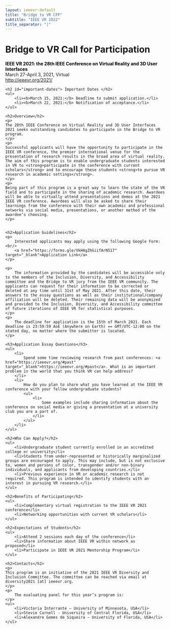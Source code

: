 ```yaml
---
layout: ieeevr-default
title: "Bridge to VR CFP"
subtitle: "IEEE VR 2022"
title_separator: "|"
---
```


<div>
    <h1 id="bridge-to-vr">Bridge to VR Call for Participation</h1>
    <p>
        <strong style="color: black">IEEE VR 2021: the 28th IEEE Conference on Virtual Reality and 3D User Interfaces</strong><br /> March 27-April 3, 2021, Virtual
        <br />
        <a href="http://ieeevr.org/2021/">http://ieeevr.org/2021/</a>
    </p>

    <h2 id="important-dates"> Important Dates </h2>
    <ul>
        <li><b>March 15, 2021:</b> Deadline to submit application.</li>
        <li><b>March 22, 2021:</b> Notification of acceptance.</li>
    </ul>
    
    <h2>Overview</h2>
    <p>
    The 28th IEEE Conference on Virtual Reality and 3D User Interfaces 2021 seeks outstanding candidates to participate in the Bridge to VR program. 
    </p>
    <p>
    Successful applicants will have the opportunity to participate in the IEEE VR conference, the premier international venue for the presentation of research results in the broad area of virtual reality. The aim of this program is to enable undergraduate students interested in VR to <strong>participate in the conference with current scholars</strong> and to encourage these students <strong>to pursue VR research in academic settings</strong>. 
    </p>
    <p>
    Being part of this program is a great way to learn the state of the VR field and to participate in the sharing of academic research. Awardees will be able to virtually attend presentations and demos at the 2021 IEEE VR conference. Awardees will also be asked to share their learnings from the conference with their own academic and professional networks via social media, presentations, or another method of the awardee’s choosing. 
    </p>
    
    
    <h2>Application Guidelines</h2>
    <p>
        Interested applicants may apply using the following Google Form:<br/>
        <a href="https://forms.gle/VkHAgZhGiifArN517" target="_blank">Application Link</a>
    </p>

    <p>
        The information provided by the candidates will be accessible only to the members of the Inclusion, Diversity, and Accessibility committee and the Bridge to VR jury from the IEEE VR community. The applicants can request for their information to be corrected or deleted at any time until 31st of May 2021. After this date, their answers to the essay questions as well as their institutional/company affiliation will be deleted. Their remaining data will be anonymized and provided to the Inclusion, Diversity, and Accessibility committee of future iterations of IEEE VR for statistical purposes.
    </p>
    <p>
        The deadline for application is the 15th of March 2021. Each deadline is 23:59:59 AoE (Anywhere on Earth) == GMT/UTC-12:00 on the stated day, no matter where the submitter is located.
    </p>
    
    <h3>Application Essay Questions</h3>
    <ul>
        <li>
            Spend some time reviewing research from past conferences: <a href="https://ieeevr.org/#past" target="_blank">https://ieeevr.org/#past</a>. What is an important problem in the world that you think VR can help address?
        </li>
        <li>
            How do you plan to share what you have learned at the IEEE VR conference with your fellow undergraduate students? 
            <ul>
                <li>
                    Some examples include sharing information about the conference on social media or giving a presentation at a university club you are a part of.
                </li>
            </ul>
        </li>
    </ul>
    
    <h2>Who Can Apply?</h2>
    <ul>
        <li>Undergraduate student currently enrolled in an accredited college or university</li>
        <li>Students from under-represented or historically marginalized groups are encouraged to apply. This may include, but is not exclusive to, women and persons of color, transgender and/or non-binary individuals, and applicants from developing countries.</li>
        <li>Previous experience in VR or academic research is not required. This program is intended to identify students with an interest in pursuing VR research.</li>
    </ul>
    
    <h2>Benefits of Participating</h2>
    <ul>
        <li>Complementary virtual registration to the IEEE VR 2021 conference</li>
        <li>Networking opportunities with current VR scholars</li>
    </ul>
    
    <h2>Expectations of Students</h2>
    <ul>
        <li>Attend 2 sessions each day of the conference</li>
        <li>Share information about IEEE VR within network as proposed</li>
        <li>Participate in IEEE VR 2021 Mentorship Program</li>
    </ul>

    <h2>Contacts</h2>
    <p>
    This program is an initiative of the 2021 IEEE VR Diversity and Inclusion Committee. The committee can be reached via email at diversity2021 [at] ieeevr.org.
    </p>
    <p>
        The evaluating panel for this year’s program is: 
    </p>
    <ul>
        <li>Victoria Interrante ‒ University of Minnesota, USA</li>
        <li>Stevie Carnell - University of Central Florida, USA</li>
        <li>Alexandre Gomes de Siqueira ‒ University of Florida, USA</li>
    </ul>
    
    
</div>